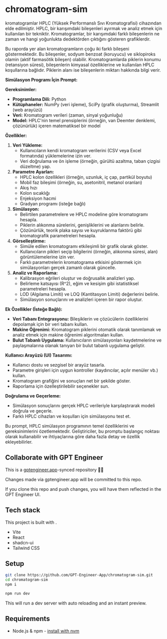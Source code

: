 # chromatogram-sim

kromatogramlar HPLC (Yüksek Performanslı Sıvı Kromatografisi) cihazından elde edilmiştir. HPLC, bir karışımdaki bileşenleri ayırmak ve analiz etmek için kullanılan bir tekniktir. Kromatogramlar, bir karışımdaki farklı bileşenlerin ne zaman ve hangi yoğunlukta dedektörden çıktığını gösteren grafiklerdir.

Bu raporda yer alan kromatogramların çoğu iki farklı bileşeni göstermektedir. Bu bileşenler, sodyum benzoat (koruyucu) ve siklopiroks olamin (aktif farmasötik bileşen) olabilir. Kromatogramlarda piklerin konumu (retansiyon süresi), bileşenlerin kimyasal özelliklerine ve kullanılan HPLC koşullarına bağlıdır. Piklerin alanı ise bileşenlerin miktarı hakkında bilgi verir.

**Simülasyon Programı İçin Prompt:**

**Gereksinimler:**

*   **Programlama Dili:** Python
*   **Kütüphaneler:** NumPy (veri işleme), SciPy (grafik oluşturma), Streamlit (web arayüzü)
*   **Veri:** Kromatogram verileri (zaman, sinyal yoğunluğu)
*   **Model:** HPLC'nin temel prensiplerini (örneğin, van Deemter denklemi, çözünürlük) içeren matematiksel bir model

**Özellikler:**

1.  **Veri Yükleme:**
    *   Kullanıcıların kendi kromatogram verilerini (CSV veya Excel formatında) yüklemelerine izin ver.
    *   Veri doğrulama ve ön işleme (örneğin, gürültü azaltma, taban çizgisi düzeltme) yap.
2.  **Parametre Ayarları:**
    *   HPLC kolon özellikleri (örneğin, uzunluk, iç çap, partikül boyutu)
    *   Mobil faz bileşimi (örneğin, su, asetonitril, metanol oranları)
    *   Akış hızı
    *   Kolon sıcaklığı
    *   Enjeksiyon hacmi
    *   Gradyan programı (isteğe bağlı)
3.  **Simülasyon:**
    *   Belirtilen parametrelere ve HPLC modeline göre kromatogramı hesapla.
    *   Piklerin alıkonma sürelerini, genişliklerini ve alanlarını belirle.
    *   Çözünürlük, teorik plaka sayısı ve kuyruklanma faktörü gibi kromatografik parametreleri hesapla.
4.  **Görselleştirme:**
    *   Simüle edilen kromatogramı etkileşimli bir grafik olarak göster.
    *   Kullanıcıların pikleri seçip bilgilerini (örneğin, alıkonma süresi, alan) görüntülemelerine izin ver.
    *   Farklı parametrelerin kromatograma etkisini göstermek için simülasyonları gerçek zamanlı olarak güncelle.
5.  **Analiz ve Raporlama:**
    *   Kalibrasyon eğrileri oluştur ve doğrusallık analizleri yap.
    *   Belirleme katsayısı (R\^2), eğim ve kesişim gibi istatistiksel parametreleri hesapla.
    *   LOD (Algılama Limiti) ve LOQ (Kantitasyon Limiti) değerlerini belirle.
    *   Simülasyon sonuçlarını ve analizleri içeren bir rapor oluştur.

**Ek Özellikler (İsteğe Bağlı):**

*   **Veri Tabanı Entegrasyonu:** Bileşiklerin ve çözücülerin özelliklerini depolamak için bir veri tabanı kullan.
*   **Makine Öğrenimi:** Kromatogram piklerini otomatik olarak tanımlamak ve analiz etmek için makine öğrenimi algoritmaları kullan.
*   **Bulut Tabanlı Uygulama:** Kullanıcıların simülasyonları kaydetmelerine ve paylaşmalarına olanak tanıyan bir bulut tabanlı uygulama geliştir.

**Kullanıcı Arayüzü (UI) Tasarımı:**

*   Kullanıcı dostu ve sezgisel bir arayüz tasarla.
*   Parametre girişleri için uygun kontroller (kaydırıcılar, açılır menüler vb.) kullan.
*   Kromatogram grafiğini ve sonuçları net bir şekilde göster.
*   Raporlama için özelleştirilebilir seçenekler sun.

**Doğrulama ve Geçerleme:**

*   Simülasyon sonuçlarını gerçek HPLC verileriyle karşılaştırarak modeli doğrula ve geçerle.
*   Farklı HPLC cihazları ve koşulları için simülasyonu test et.

Bu prompt, HPLC simülasyon programının temel özelliklerini ve gereksinimlerini özetlemektedir. Geliştiriciler, bu promptu başlangıç noktası olarak kullanabilir ve ihtiyaçlarına göre daha fazla detay ve özellik ekleyebilirler.

## Collaborate with GPT Engineer

This is a [gptengineer.app](https://gptengineer.app)-synced repository 🌟🤖

Changes made via gptengineer.app will be committed to this repo.

If you clone this repo and push changes, you will have them reflected in the GPT Engineer UI.

## Tech stack

This project is built with .

- Vite
- React
- shadcn-ui
- Tailwind CSS

## Setup

```sh
git clone https://github.com/GPT-Engineer-App/chromatogram-sim.git
cd chromatogram-sim
npm i
```

```sh
npm run dev
```

This will run a dev server with auto reloading and an instant preview.

## Requirements

- Node.js & npm - [install with nvm](https://github.com/nvm-sh/nvm#installing-and-updating)
